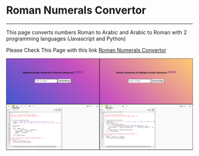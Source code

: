 # Roman Numerals Convertor
<hr>

This page converts numbers Roman to Arabic and Arabic to Roman with 2 programming languages (Javascript and Python)

Please Check This Page with this link <a href="https://farukci.github.io/roman-numerals-converter/" target="_blank">Roman Numerals Convertor</a>

<img src="./images/roman_numerals_convertor.png" alt="Roman Numerals Convertor Page" width="960" heigth="540" >